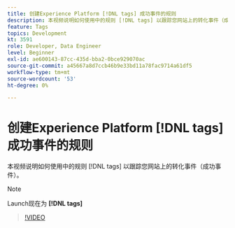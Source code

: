 ```yaml
---
title: 创建Experience Platform [!DNL tags] 成功事件的规则
description: 本视频说明如何使用中的规则 [!DNL tags] 以跟踪您网站上的转化事件（成功事件）。
feature: Tags
topics: Development
kt: 3591
role: Developer, Data Engineer
level: Beginner
exl-id: ae600143-87cc-435d-bba2-0bce929070ac
source-git-commit: a45667a8d7ccb46b9e33bd11a78fac9714a61df5
workflow-type: tm+mt
source-wordcount: '53'
ht-degree: 0%

---
```


# 创建Experience Platform [!DNL tags] 成功事件的规则

本视频说明如何使用中的规则 [!DNL tags] 以跟踪您网站上的转化事件（成功事件）。

>[!NOTE]
>
> Launch现在为 **[!DNL tags]**

>[!VIDEO](https://video.tv.adobe.com/v/28778/?quality=12&learn=on)
